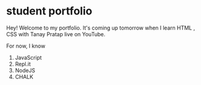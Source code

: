 # student portfolio

Hey! Welcome to my portfolio. It's coming up tomorrow when I learn HTML , CSS with Tanay Pratap live on YouTube.


For now, I know
1. JavaScript
1. Repl.it
1. NodeJS
1. CHALK